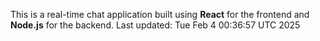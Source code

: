 This is a real-time chat application built using **React** for the frontend and **Node.js** for the backend.
Last updated: Tue Feb  4 00:36:57 UTC 2025
